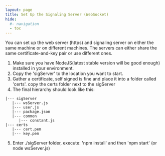 ```yaml
---
layout: page
title: Set Up the Signaling Server (WebSocket)
hide:
  #- navigation
  - toc
---
```


You can set up the web server (https) and signaling server on either the same machine or on different machines. The servers can either share the same certificate-and-key pair or use different ones.
1. Make sure you have NodeJS(latest stable version will be good enough) installed in your environment.
2. Copy the 'sigServer' to the location you want to start.
3. Gather a certificate, self signed is fine and place it into a folder called 'certs'. copy the certs folder next to the sigServer
4. The final hierarchy should look like this:
```
|--- sigServer
   |--- wsServer.js
   |--- user.js
   |--- package.json
   |--- common
      |--- constant.js
|--- certs
   |--- cert.pem
   |--- key.pem
```   
5. Enter ./sigServer folder, execute: 'npm install' and then 'npm start' (or node wsServer.js)
